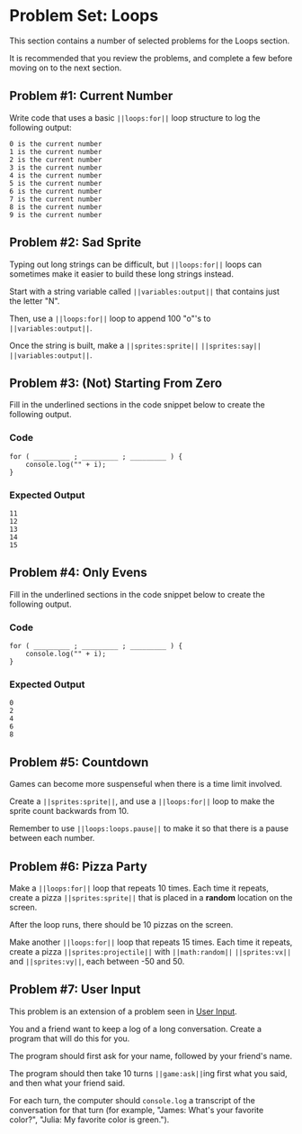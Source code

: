 # Problem Set: Loops

This section contains a number of selected problems for the Loops section.

It is recommended that you review the problems, and complete a few before moving on to the next section.

## Problem #1: Current Number

Write code that uses a basic ``||loops:for||`` loop structure to log the following output:

```
0 is the current number
1 is the current number
2 is the current number
3 is the current number
4 is the current number
5 is the current number
6 is the current number
7 is the current number
8 is the current number
9 is the current number
```

## Problem #2: Sad Sprite

Typing out long strings can be difficult, but ``||loops:for||`` loops can sometimes make it easier to build these long strings instead.

Start with a string variable called ``||variables:output||`` that contains just the letter "N".

Then, use a ``||loops:for||`` loop to append 100 "o"'s to ``||variables:output||``.

Once the string is built, make a ``||sprites:sprite||`` ``||sprites:say||`` ``||variables:output||``.

## Problem #3: (Not) Starting From Zero

Fill in the underlined sections in the code snippet below to create the following output.

### Code

```typescript-ignore
for ( _________ ; _________ ; _________ ) {
    console.log("" + i);
} 
```

### Expected Output

```
11
12
13
14
15
```

## Problem #4: Only Evens

Fill in the underlined sections in the code snippet below to create the following output.

### Code

```typescript-ignore
for ( _________ ; _________ ; _________ ) {
    console.log("" + i);
} 
```

### Expected Output

```
0
2
4
6
8
```

## Problem #5: Countdown

Games can become more suspenseful when there is a time limit involved.

Create a ``||sprites:sprite||``, and use a ``||loops:for||`` loop to make the sprite count backwards from 10.

Remember to use ``||loops:loops.pause||`` to make it so that there is a pause between each number.

## Problem #6: Pizza Party

Make a ``||loops:for||`` loop that repeats 10 times. Each time it repeats, create a pizza ``||sprites:sprite||`` that is placed in a **random** location on the screen. 

After the loop runs, there should be 10 pizzas on the screen.

Make another ``||loops:for||`` loop that repeats 15 times. Each time it repeats, create a pizza ``||sprites:projectile||`` with ``||math:random||`` ``||sprites:vx||`` and ``||sprites:vy||``, each between -50 and 50.

## Problem #7: User Input

This problem is an extension of a problem seen in [User Input](/courses/csintro3/orientation/user-input-problems).

You and a friend want to keep a log of a long conversation. Create a program that will do this for you.

The program should first ask for your name, followed by your friend's name.

The program should then take 10 turns ``||game:ask||``ing first what you said, and then what your friend said.

For each turn, the computer should ``console.log`` a transcript of the conversation for that turn (for example, "James: What's your favorite color?", "Julia: My favorite color is green."). 
